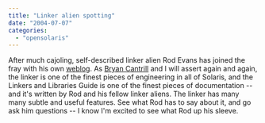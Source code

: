 ```yaml
---
title: "Linker alien spotting"
date: "2004-07-07"
categories: 
  - "opensolaris"
---
```


After much cajoling, self-described linker alien Rod Evans has joined the fray with his own [weblog](http://blogs.sun.com/rie). As [Bryan Cantrill](http://blogs.sun.com/bmc) and I will assert again and again, the linker is one of the finest pieces of engineering in all of Solaris, and the Linkers and Libraries Guide is one of the finest pieces of documentation -- and it's written by Rod and his fellow linker aliens. The linker has many many subtle and useful features. See what Rod has to say about it, and go ask him questions -- I know I'm excited to see what Rod up his sleeve.
